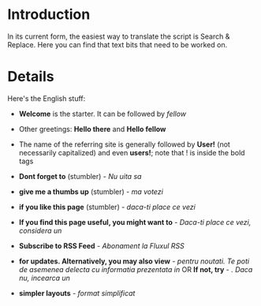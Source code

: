 # Introduction #

In its current form, the easiest way to translate the script is Search & Replace. Here you can find that text bits that need to be worked on.


# Details #

Here's the English stuff:
  * **Welcome** is the starter. It can be followed by _fellow_
  * Other greetings: **Hello there** and **Hello fellow**
  * The name of the referring site is generally followed by **User!** (not necessarily capitalized) and even **users!**; note that ! is inside the bold tags
  * **Dont forget to** (stumbler) - _Nu uita sa_
  * **give me a thumbs up** (stumbler) - _ma votezi_
  * **if you like this page** (stumbler) - _daca-ti place ce vezi_

  * **If you find this page useful, you might want to** - _Daca-ti place ce vezi, considera un_
  * **Subscribe to RSS Feed** - _Abonament la Fluxul RSS_
  * **for updates. Alternatively, you may also view** - _pentru noutati. Te poti de asemenea delecta cu informatia prezentata in_ OR **If not, try** - _. Daca nu, incearca un_
  * **simpler layouts** - _format simplificat_